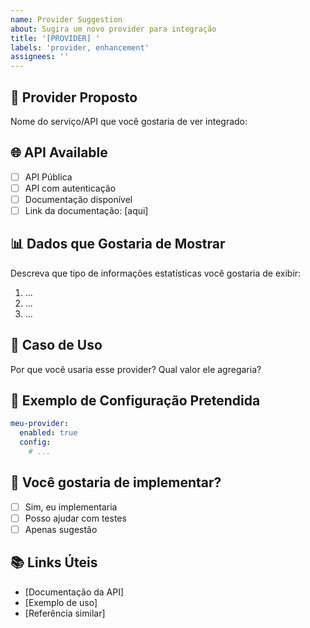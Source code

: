 ```yaml
---
name: Provider Suggestion
about: Sugira um novo provider para integração
title: '[PROVIDER] '
labels: 'provider, enhancement'
assignees: ''
---
```


## 🔗 Provider Proposto

Nome do serviço/API que você gostaria de ver integrado:

## 🌐 API Available

- [ ] API Pública
- [ ] API com autenticação
- [ ] Documentação disponível
- [ ] Link da documentação: [aqui]

## 📊 Dados que Gostaria de Mostrar

Descreva que tipo de informações estatísticas você gostaria de exibir:

1. ...
2. ...
3. ...

## 🎯 Caso de Uso

Por que você usaria esse provider? Qual valor ele agregaria?

## 📝 Exemplo de Configuração Pretendida

```yaml
meu-provider:
  enabled: true
  config:
    # ...
```

## 🤝 Você gostaria de implementar?

- [ ] Sim, eu implementaria
- [ ] Posso ajudar com testes
- [ ] Apenas sugestão

## 📚 Links Úteis

- [Documentação da API]
- [Exemplo de uso]
- [Referência similar]

